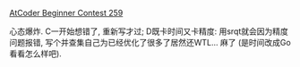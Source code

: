 [AtCoder Beginner Contest 259](https://atcoder.jp/contests/abc259/tasks)

心态爆炸. C一开始想错了, 重新写才过; D既卡时间又卡精度: 用srqt就会因为精度问题报错, 写个并查集自己为已经优化了很多了居然还WTL... 麻了 (是时间改成Go看看怎么样吧).
